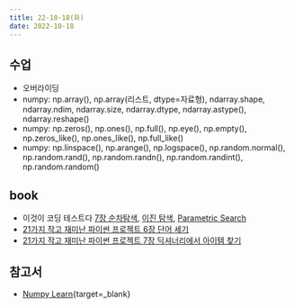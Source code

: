 ```yaml
---
title: 22-10-18(화)
date: 2022-10-18
---
```


## 수업

- 오버라이딩
- numpy: np.array(), np.array(리스트, dtype=자료형), ndarray.shape, ndarray.ndim, ndarray.size, ndarray.dtype, ndarray.astype(), ndarray.reshape()
- numpy: np.zeros(), np.ones(), np.full(), np.eye(), np.empty(), np.zeros_like(), np.ones_like(), np.full_like()
- numpy: np.linspace(), np.arange(), np.logspace(), np.random.normal(), np.random.rand(), np.random.randn(), np.random.randint(), np.random.random()

## book

- 이것이 코딩 테스트다 [7장 순차탐색](../../books/This_is_coding_test/07sequentialsearch.md), [이진 탐색](../../books/This_is_coding_test/07binarySearch.md), [Parametric Search](../../books/This_is_coding_test/07parametricSearch.md)
- [21가지 작고 재미난 파이썬 프로젝트 6장 단어 세기](../../books/Tiny_Python_project/06_wc.md)
- [21가지 작고 재미난 파이썬 프로젝트 7장 딕셔너리에서 아이템 찾기](../../books/Tiny_Python_project/07_gashlycrumb.md)

## 참고서

- [Numpy Learn](https://numpy.org/learn/){target=_blank}
